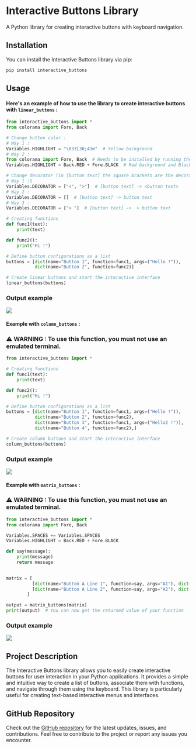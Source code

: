 # Interactive Buttons Library

A Python library for creating interactive buttons with keyboard navigation.

## Installation

You can install the Interactive Buttons library via pip:

```bash
pip install interactive_buttons
```


## Usage

#### Here's an example of how to use the library to create interactive buttons with `linear_buttons` :

```python
from interactive_buttons import *
from colorama import Fore, Back

# Change button color :
# Way 1 :
Variables.HIGHLIGHT = "\033[30;43m"  # Yellow background
# Way 2 :
from colorama import Fore, Back  # Needs to be installed by running the command `pip install colorama`
Variables.HIGHLIGHT = Back.RED + Fore.BLACK  # Red background and Black text

# Change decorator (in [button text] the square brackets are the decorators) :
# Way 1 :S
Variables.DECORATOR = ["<", ">"]  # [button text] -> <button text>
# Way 2 :
Variables.DECORATOR = []  # [button text] -> button text
# Way 3 :
Variables.DECORATOR = ["> "]  # [button text] ->  > button text

# Creating functions
def func1(text):
    print(text)

def func2():
    print("Hi !")

# Define button configurations as a list
buttons = [dict(name="Button 1", function=func1, args=("Hello !")),
           dict(name="Button 2", function=func2)]

# Create linear buttons and start the interactive interface
linear_buttons(buttons)
```
### Output example 
![](https://cdn.discordapp.com/attachments/946745366395621379/1160349182255710248/image.png?ex=65345663&is=6521e163&hm=bd800369153eabe30b340cfee3ede6a4002dcb630218a8ffe1245e7f40201e16&)


#### Example with `column_buttons` :
### ⚠️ WARNING : To use this function, you must not use an emulated terminal.

```python
from interactive_buttons import *

# Creating functions
def func1(text):
    print(text)

def func2():
    print("Hi !")

# Define button configurations as a list
buttons = [dict(name="Button 1", function=func1, args=("Hello !")),
           dict(name="Button 2", function=func2),
           dict(name="Button 3", function=func1, args=("Hello2 !")),
           dict(name="Button 4", function=func2),]

# Create column buttons and start the interactive interface
column_buttons(buttons)
```

### Output example 
![](https://cdn.discordapp.com/attachments/946745366395621379/1161044163450650814/image.png?ex=6536dda3&is=652468a3&hm=c6fbbeb849d612a77e98fd798df56cc65536575a096f8ae8b27e1f5d402583d0&)

#### Example with `matrix_buttons` :
### ⚠️ WARNING : To use this function, you must not use an emulated terminal.

```python
from interactive_buttons import *
from colorama import Fore, Back

Variables.SPACES += Variables.SPACES
Variables.HIGHLIGHT = Back.RED + Fore.BLACK

def say(message):
    print(message)
    return message
    

matrix = [
          [dict(name="Button A Line 1", function=say, args="A1"), dict(name="Button B Line 1", function=say, args="B1")],
          [dict(name="Button A Line 2", function=say, args="A2"), dict(name="Button B Line 2", function=say, args="B2")],
        ]

output = matrix_buttons(matrix)
print(output)  # You can now get the returned value of your function
```

### Output example 
![](https://cdn.discordapp.com/attachments/946745366395621379/1161788627983020053/image.png?ex=653992f9&is=65271df9&hm=29f75483020d6fb869a445e13822d2e17234cd2e4ece4db6bbf9715131524a6e&)


## Project Description

The Interactive Buttons library allows you to easily create interactive buttons for user interaction in your Python applications. It provides a simple and intuitive way to create a list of buttons, associate them with functions, and navigate through them using the keyboard. This library is particularly useful for creating text-based interactive menus and interfaces.

## GitHub Repository

Check out the [GitHub repository](https://github.com/mbcraft-exe/interactive_buttons) for the latest updates, issues, and contributions. Feel free to contribute to the project or report any issues you encounter.